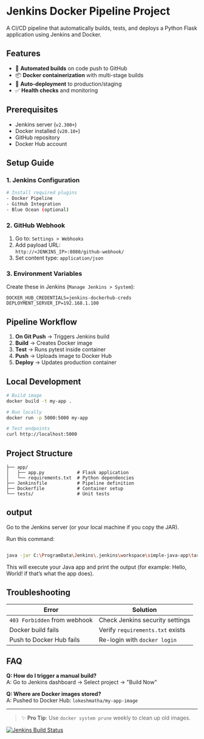 # Jenkins Docker Pipeline Project

A CI/CD pipeline that automatically builds, tests, and deploys a Python Flask application using Jenkins and Docker.


## Features
- 🚀 **Automated builds** on code push to GitHub
- 📦 **Docker containerization** with multi-stage builds
- 🔄 **Auto-deployment** to production/staging
- ✅ **Health checks** and monitoring

## Prerequisites
- Jenkins server (`v2.300+`)
- Docker installed (`v20.10+`)
- GitHub repository
- Docker Hub account

## Setup Guide

### 1. Jenkins Configuration
```bash
# Install required plugins
- Docker Pipeline
- GitHub Integration
- Blue Ocean (optional)
```

### 2. GitHub Webhook
1. Go to: `Settings > Webhooks`
2. Add payload URL:  
   `http://<JENKINS_IP>:8080/github-webhook/`
3. Set content type: `application/json`

### 3. Environment Variables
Create these in Jenkins (`Manage Jenkins > System`):
```env
DOCKER_HUB_CREDENTIALS=jenkins-dockerhub-creds
DEPLOYMENT_SERVER_IP=192.168.1.100
```

## Pipeline Workflow
1. **On Git Push** → Triggers Jenkins build
2. **Build** → Creates Docker image
3. **Test** → Runs pytest inside container
4. **Push** → Uploads image to Docker Hub
5. **Deploy** → Updates production container

## Local Development
```bash
# Build image
docker build -t my-app .

# Run locally
docker run -p 5000:5000 my-app

# Test endpoints
curl http://localhost:5000
```

## Project Structure
```
├── app/
│   ├── app.py            # Flask application
│   └── requirements.txt  # Python dependencies
├── Jenkinsfile           # Pipeline definition
├── Dockerfile            # Container setup
└── tests/                # Unit tests
```
## output
Go to the Jenkins server (or your local machine if you copy the JAR).

Run this command:
```bash

java -jar C:\ProgramData\Jenkins\.jenkins\workspace\simple-java-app\target\hello-1.0.jar
```

This will execute your Java app and print the output (for example: Hello, World! if that’s what the app does).

## Troubleshooting
| Error | Solution |
|-------|----------|
| `403 Forbidden` from webhook | Check Jenkins security settings |
| Docker build fails | Verify `requirements.txt` exists |
| Push to Docker Hub fails | Re-login with `docker login` |

## FAQ
**Q: How do I trigger a manual build?**  
A: Go to Jenkins dashboard → Select project → "Build Now"

**Q: Where are Docker images stored?**  
A: Pushed to Docker Hub: `lokeshmatha/my-app-image`

---

> ✨ **Pro Tip**: Use `docker system prune` weekly to clean up old images.

[![Jenkins Build Status](https://img.shields.io/jenkins/build?jobUrl=http%3A%2F%2Fjenkins.example.com%2Fjob%2Fmy-app-pipeline)](https://jenkins.example.com/job/my-app-pipeline)

